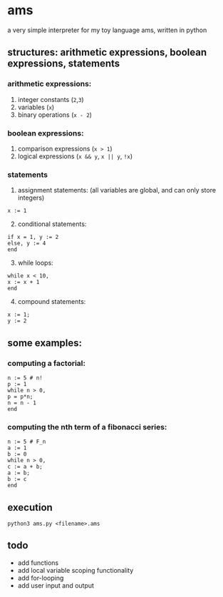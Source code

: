# ams
a very simple interpreter for my toy language ams, written in python

## structures: arithmetic expressions, boolean expressions, statements
### arithmetic expressions:
1. integer constants (`2`,`3`)
2. variables (`x`)
3. binary operations (`x - 2`)
### boolean expressions:
1. comparison expressions (`x > 1`)
2. logical expressions (`x && y`, `x || y`, `!x`)
### statements
  1. assignment statements: (all variables are global, and can only store integers)
```
x := 1  
```
  2. conditional statements:
```
if x = 1, y := 2 
else, y := 4
end
```
  3. while loops:
```
while x < 10,
x := x + 1
end
```
  4. compound statements:
```
x := 1;
y := 2
```
## some examples:

### computing a factorial:
```
n := 5 # n!
p := 1
while n > 0,
p = p*n;
n = n - 1
end
```
### computing the nth term of a fibonacci series:
```
n := 5 # F_n
a := 1
b := 0
while n > 0,
c := a + b;
a := b;
b := c
end
```
## execution
`python3 ams.py <filename>.ams`

## todo
- add functions
- add local variable scoping functionality
- add for-looping
- add user input and output

